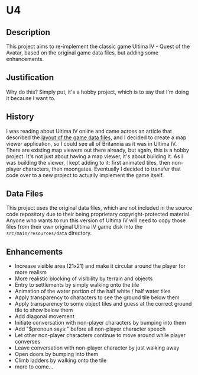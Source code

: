 # U4

## Description

This project aims to re-implement the classic game Ultima IV - Quest of the Avatar, based on the original game data
files, but adding some enhancements.

## Justification

Why do this? Simply put, it's a hobby project, which is to say that I'm doing it because I want to.

## History

I was reading about Ultima IV online and came across an article that described the
[layout of the game data files](https://wiki.ultimacodex.com/wiki/Ultima_IV_internal_formats), and I decided to
create a map viewer application, so I could see all of Britannia as it was in Ultima IV. There are existing map viewers
out there already, but again, this is a hobby project. It's not just about having a map viewer, it's about building it.
As I was building the viewer, I kept adding to it: first animated tiles, then non-player characters, then moongates.
Eventually I decided to transfer that code over to a new project to actually implement the game itself.

## Data Files

This project uses the original data files, which are not included in the source code repository due to their being
proprietary copyright-protected material. Anyone who wants to run this version of Ultima IV will need to copy those
files from their own original Ultima IV game disk into the `src/main/resources/data` directory.

## Enhancements

* Increase visible area (21x21) and make it circular around the player for more realism
* More realistic blocking of visibility by terrain and objects
* Entry to settlements by simply walking onto the tile
* Animation of the water portion of the half white / half water tiles
* Apply transparency to characters to see the ground tile below them
* Apply transparency to some object tiles and guess at the correct ground tile to show below them
* Add diagonal movement
* Initiate conversation with non-player characters by bumping into them
* Add "$pronoun says:" before all non-player character speech
* Let other non-player characters continue to move around while player converses
* Leave conversation with non-player character by just walking away
* Open doors by bumping into them
* Climb ladders by walking onto the tile
* more to come...
